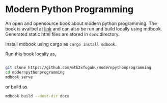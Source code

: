 # Modern Python Programming

An open and opensource book about modern python programming. The book is availbel at [link](https://mtk2xfugaku.github.io/modernpythonprogramming/) and can also be run and build locally using mdbook. Generated static html files are stored in `docs` directory.

Install mdbook using cargo as `cargo install mdbook`.

Run this book locally as,

```bash

git clone https://github.com/mtk2xfugaku/modernpythonprogramming
cd modernpythonprogramming
mdbook serve

```
or build as

```bash
mdbook build --dest-dir docs
```

